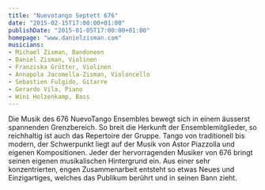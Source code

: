 ```yaml
---
title: "Nuevotango Septett 676"
date: "2015-02-15T17:00:00+01:00"
publishDate: "2015-01-05T17:00:00+01:00"
homepage: "www.danielzisman.com"
musicians:
- Michael Zisman, Bandoneon 
- Daniel Zisman, Violinen 
- Franziska Grütter, Violinen 
- Annapola Jacomella-Zisman, Violoncello 
- Sebastien Fulgido, Gitarre 
- Gerardo Vila, Piano 
- Wini Holzenkamp, Bass
---
```


Die Musik des 676 NuevoTango Ensembles bewegt sich in einem äusserst spannenden
Grenzbereich. So breit die Herkunft der Ensemblemitglieder, so reichhaltig ist
auch das Repertoire der Gruppe. Tango von traditionell bis modern, der Schwerpunkt
liegt auf der Musik von Astor Piazzolla und eigenen Kompositionen. Jeder der
hervorragenden Musiker von 676 bringt seinen eigenen musikalischen Hintergrund ein.
Aus einer sehr konzentrierten, engen Zusammenarbeit entsteht so etwas Neues und
Einzigartiges, welches das Publikum berührt und in seinen Bann zieht.
